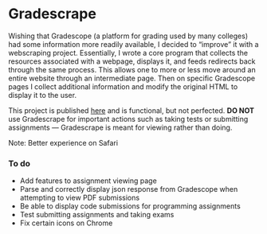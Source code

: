 # Gradescrape

Wishing that Gradescope (a platform for grading used by many colleges) had some information more readily available, I decided to “improve” it with a webscraping project. Essentially, I wrote a core program that collects the resources associated with a webpage, displays it, and feeds redirects back through the same process. This allows one to more or less move around an entire website through an intermediate page. Then on specific Gradescope pages I collect additional information and modify the original HTML to display it to the user.

This project is published [here](https://gradescrape.herokuapp.com) and is functional, but not perfected. **DO NOT** use Gradescrape for important actions such as taking tests or submitting assignments — Gradescrape is meant for viewing rather than doing.

Note: Better experience on Safari

### To do

- Add features to assignment viewing page
- Parse and correctly display json response from Gradescope when attempting to view PDF submissions
- Be able to display code submissions for programming assignments
- Test submitting assignments and taking exams
- Fix certain icons on Chrome
